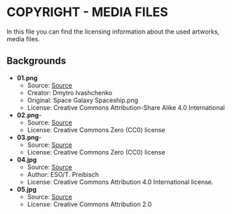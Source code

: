 COPYRIGHT - MEDIA FILES
=======================

In this file you can find the licensing information about the used artworks, media files.

Backgrounds
-----------
* **01.png**
  * Source: [Source](https://commons.wikimedia.org/wiki/File:Space_Galaxy_Spaceship.png)
  * Creator: Dmytro Ivashchenko
  * Original: Space Galaxy Spaceship.png
  *  License: Creative Commons Attribution-Share Alike 4.0 International
* **02.png**-  
  * Source: [Source](https://www.pexels.com/search/space/)
  * License: Creative Commons Zero (CC0) license
* **03.png**-  
  * Source: [Source](https://www.pexels.com/search/universe/)
  * License: Creative Commons Zero (CC0) license
* **04.jpg**
  * Source: [Source](https://commons.wikimedia.org/wiki/File:Screenshot_from_IMAX%C2%AE_3D_movie_Hidden_Universe_showing_the_Carina_Nebula.jpg)
  * Author: ESO/T. Preibisch
  * License: Creative Commons Attribution 4.0 International license.
* **05.jpg**
  * Source: [Source](https://www.flickr.com/photos/gsfc/4598317299)
  * License:  Creative Commons Attribution 2.0